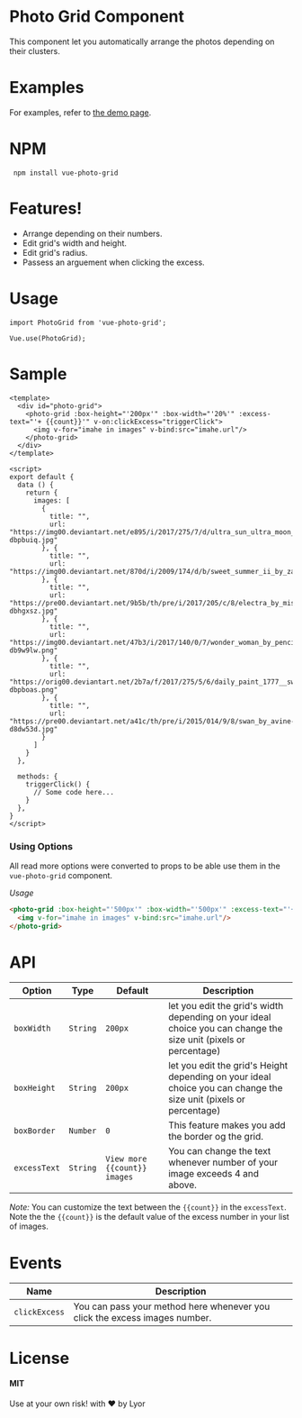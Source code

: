 # Photo Grid Component

This component let you automatically arrange the photos depending on their clusters.


# Examples

For examples, refer to [the demo page](https://orlyyani.github.io/photo-grid/#/).

# NPM

```
 npm install vue-photo-grid
```

# Features!

  - Arrange depending on their numbers.
  - Edit grid's width and height.
  - Edit grid's radius.
  - Passess an arguement when clicking the excess.

# Usage

```
import PhotoGrid from 'vue-photo-grid';
 
Vue.use(PhotoGrid);
```

# Sample

```
<template>
  <div id="photo-grid">
    <photo-grid :box-height="'200px'" :box-width="'20%'" :excess-text="'+ {{count}}'" v-on:clickExcess="triggerClick">
      <img v-for="imahe in images" v-bind:src="imahe.url"/>
    </photo-grid>
  </div>
</template>

<script>
export default {
  data () {
    return {
      images: [
        {
          title: "",
          url: "https://img00.deviantart.net/e895/i/2017/275/7/d/ultra_sun_ultra_moon_by_kawacy-dbpbuiq.jpg" 
        }, {
          title: "",
          url: "https://img00.deviantart.net/870d/i/2009/174/d/b/sweet_summer_ii_by_zanasoul.jpg" 
        }, {
          title: "",
          url: "https://pre00.deviantart.net/9b5b/th/pre/i/2017/205/c/8/electra_by_mistanphotography-dbhgxsz.jpg" 
        }, {
          title: "",
          url: "https://img00.deviantart.net/47b3/i/2017/140/0/7/wonder_woman_by_pencilhead7-db9w9lw.png" 
        }, {
          title: "",
          url: "https://orig00.deviantart.net/2b7a/f/2017/275/5/6/daily_paint_1777__swineapple_by_cryptid_creations-dbpboas.png" 
        }, {
          title: "",
          url: "https://pre00.deviantart.net/a41c/th/pre/i/2015/014/9/8/swan_by_avine-d8dw53d.jpg" 
        }
      ]
    }
  },

  methods: {
    triggerClick() {
      // Some code here...
    }
  },
}
</script>
```

### Using Options

All read more options were converted to props to be able use them in the `vue-photo-grid` component.

*Usage*
```html
<photo-grid :box-height="'500px'" :box-width="'500px'" :excess-text="'+ {{count}}'" v-on:clickExcess="triggerClick">
  <img v-for="imahe in images" v-bind:src="imahe.url"/>
</photo-grid>
```

# API


| Option | Type | Default | Description |
|--------|------|---------|-------------|
| `boxWidth` | `String` | `200px` | let you edit the grid's width depending on your ideal choice you can change the size unit (pixels or percentage)  | 
| `boxHeight` | `String` | `200px` | let you edit the grid's Height depending on your ideal choice you can change the size unit (pixels or percentage) |
| `boxBorder` | `Number` | `0` |  This feature makes you add the border og the grid.
| `excessText` | `String` | `View more {{count}} images` |  You can change the text whenever number of your image exceeds 4 and above.

*Note:*
You can customize the text between the `{{count}}` in the `excessText`. Note the the `{{count}}` is the default value of the excess number in your list of images.

# Events


| Name | Description |
|--------|-------------|
| `clickExcess` | You can pass your method here whenever you click the excess images number. | 


# License

#### MIT
Use at your own risk!
with :heart: by Lyor
